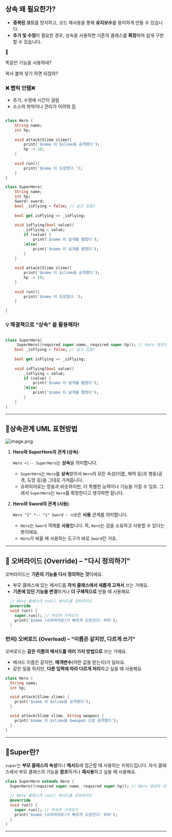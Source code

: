 ## **상속 왜 필요한가?**

- **중복된 코드**를 방지하고, 코드 재사용을 통해 **유지보수**를 용이하게 만들 수 있습니다.
- **추가 및 수정**이 필요한 경우, 상속을 사용하면 기존의 클래스를 **확장**하여 쉽게 구현할 수 있습니다.

<aside>
💭

똑같은 기능을 사용하네?

복사 붙여 넣기 하면 되잖아? 

### ❌ 삡빅 안됌❌

- 추가, 수정에 시간이 걸림
- 소스의 파악이나 관리가 어려워 짐
</aside>

```dart

class Hero {
	String name;
	int hp;
	
	void attack(Slime slime){
		print('$name 이 $slime을 공격했다');
		hp -= 10;
	}
	
	void run(){
		print('$name 이 도망쳤다.');
	}
}
```

```dart
class SuperHero{
	String name;
	int hp;
	Sword? sword;
	bool _isFlying = false; // 날고 있음?
	
	bool get isFlying => _isFlying;
	
	void isFlying(bool value){
		_isFlying = value; 
		if (value) {
			print('$name 이 날개를 펼쳤다');
		}else{
			print('$name 이 날개를 펼쳤다');
		}
	}
	
	void attack(Slime slime){
		print('$name 이 $slime을 공격했다');
		hp -= 10;
	}
	
	void run(){
		print('$name 이 도망쳤다.');
	}

}
```

### 💡 해결책으로 “상속" 을 활용해라!

```dart

class SuperHero{
	 SuperHero({required super.name, required super.hp}); // Hero 생성자 내려받음(필수!)
	bool _isFlying = false; // 날고 있음?
	
	bool get isFlying => _isFlying;
	
	void isFlying(bool value){
		_isFlying = value; 
		if (value) {
			print('$name 이 날개를 펼쳤다');
		}else{
			print('$name 이 날개를 펼쳤다');
		}
	}
}
```

---

## 📍상속관계 UML 표현방법

![image.png](attachment:997d7d65-0407-434f-8614-56091f1b398b:image.png)

1. **Hero와 SuperHero의 관계 (상속)**:
    
    `Hero <|-- SuperHero`는 **상속**을 의미합니다.
    
    - `SuperHero`는 `Hero`를 **상속**받아서 `Hero`의 모든 속성(이름, 체력 등)과 행동(공격, 도망 등)을 그대로 가져옵니다.
    - 슈퍼히어로는 영웅과 비슷하지만, 더 특별한 능력이나 기능을 가질 수 있죠. 그래서 `SuperHero`는 `Hero`를 확장한다고 생각하면 됩니다.
2. **Hero와 Sword의 관계 (사용)**:
    
    `Hero "1" *-- "1" Sword : 사용`은 **사용** 관계를 의미합니다.
    
    - `Hero`는 `Sword` 객체를 **사용**합니다. 즉, `Hero`는 검을 소유하고 사용할 수 있다는 뜻이에요.
    - `Hero`가 싸울 때 사용하는 도구가 바로 `Sword`인 거죠.

---

## 📍 오버라이드 (Override) – **"다시 정의하기"**

오버라이드는 **기존의 기능을 다시 정의하는 것**이에요.

- 부모 클래스에 있는 메서드를 **자식 클래스에서 새롭게 고쳐서** 쓰는 거예요.
- **기존에 있던 기능을 변경**하거나 **더 구체적으로** 만들 때 사용해요.

```dart
  // Hero 클래스의 run() 메서드를 오버라이드
  @override
  void run() {
    super.run(); // 부모꺼 가져오기
    print('$name (슈퍼히어로)가 빠르게 도망간다! 하하');
  }
```

### 번외) 오버로드 (Overload) – **"이름은 같지만, 다르게 쓰기"**

오버로드는 **같은 이름의 메서드를 여러 가지 방법으로** 쓰는 거예요.

- 메서드 이름은 같지만, **매개변수**(어떤 값을 받는지)가 달라요.
- 같은 일을 하지만, **다른 입력에 따라 다르게 처리**하고 싶을 때 사용해요

```dart
class Hero {
  String name;
  int hp;

  void attack(Slime slime) {
    print('$name 이 $slime을 공격했다');
  }

  void attack(Slime slime, String weapon) {
    print('$name 이 $slime을 $weapon 으로 공격했다');
  }
}
```

---

## 📍Super란?

`super`는 **부모 클래스의 속성**이나 **메서드**에 접근할 때 사용하는 키워드입니다. 자식 클래스에서 부모 클래스의 기능을 **참조**하거나 **재사용**하고 싶을 때 사용해요.

```dart
class SuperHero extends Hero {
  SuperHero({required super.name, required super.hp}); // Hero 생성자 내려받음(필수!)

  // Hero 클래스의 run() 메서드를 오버라이드
  @override
  void run() {
    super.run(); // 부모꺼 가져오기
    print('$name (슈퍼히어로)가 빠르게 도망간다! 하하');
  }
}
```

---